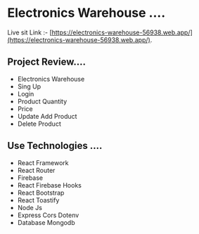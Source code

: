 # Electronics Warehouse ....

Live sit Link :- [https://electronics-warehouse-56938.web.app/](https://electronics-warehouse-56938.web.app/).

## Project Review....

<ul>
    <li>Electronics Warehouse</li>
    <li>Sing Up</li>
    <li>Login</li>
    <li>Product Quantity</li>
    <li>Price</li>
    <li>Update Add Product </li>
    <li>Delete Product</li>
</ul>

## Use Technologies ....

<ul>
    <li>React Framework</li>
    <li>React Router</li>
    <li>Firebase</li>
    <li>React Firebase Hooks</li>
    <li>React Bootstrap</li>
    <li>React Toastify</li>
    <li>Node Js</li>
    <li>Express Cors Dotenv</li>
    <li>Database Mongodb</li>
</ul>
